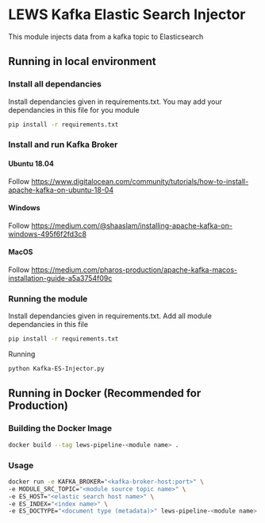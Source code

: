 # LEWS Kafka Elastic Search Injector

This module injects data from a kafka topic to Elasticsearch


## Running in local environment
### Install all dependancies
Install dependancies given in requirements.txt. You may add your dependancies in this file for you module
```bash
pip install -r requirements.txt
```
### Install and run Kafka Broker
#### Ubuntu 18.04
Follow https://www.digitalocean.com/community/tutorials/how-to-install-apache-kafka-on-ubuntu-18-04
#### Windows 
Follow https://medium.com/@shaaslam/installing-apache-kafka-on-windows-495f6f2fd3c8
#### MacOS
Follow https://medium.com/pharos-production/apache-kafka-macos-installation-guide-a5a3754f09c

### Running the module
Install dependancies given in requirements.txt. Add all module dependancies in this file
```bash
pip install -r requirements.txt
```

Running
```bash
python Kafka-ES-Injector.py
```

## Running in Docker (Recommended for Production)
### Building the Docker Image


```bash
docker build --tag lews-pipeline-<module name> .
```

### Usage

```bash
docker run -e KAFKA_BROKER="<kafka-broker-host:port>" \
-e MODULE_SRC_TOPIC="<module source topic name>" \
-e ES_HOST="<elastic search host name>" \
-e ES_INDEX="<index name>" \
-e ES_DOCTYPE="<document type (metadata)>" lews-pipeline-<module name>
```
